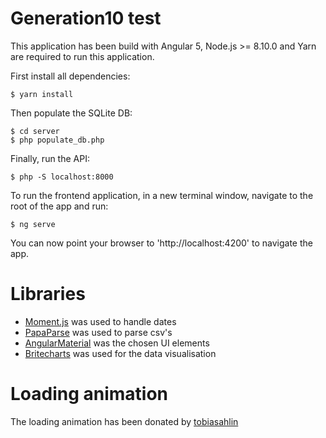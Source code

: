 # Generation10 test

This application has been build with Angular 5, Node.js >= 8.10.0 and Yarn are
required to run this application.

First install all dependencies:

    $ yarn install

Then populate the SQLite DB:

    $ cd server
    $ php populate_db.php

Finally, run the API:

    $ php -S localhost:8000

To run the frontend application, in a new terminal window, navigate to the root
of the app and run:

    $ ng serve

You can now point your browser to 'http://localhost:4200' to navigate the app.

# Libraries

- [Moment.js](http://momentjs.com) was used to handle dates
- [PapaParse](http://papaparse.com) was used to parse csv's
- [AngularMaterial](http://material.angular.io) was the chosen UI elements
- [Britecharts](http://eventbrite.github.io/britecharts) was used for the data visualisation

# Loading animation

The loading animation has been donated by [tobiasahlin](http://tobiasahlin.com/spinkit)
